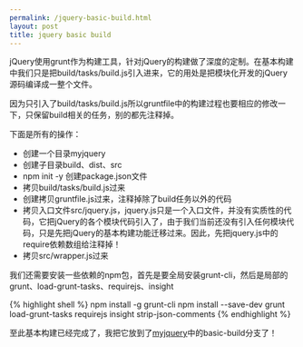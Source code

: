 ```yaml
---
permalink: /jquery-basic-build.html
layout: post
title: jquery basic build
---
```


jQuery使用grunt作为构建工具，针对jQuery的构建做了深度的定制。在基本构建中我们只是把build/tasks/build.js引入进来，它的用处是把模块化开发的jQuery源码编译成一整个文件。

因为只引入了build/tasks/build.js所以gruntfile中的构建过程也要相应的修改一下，只保留build相关的任务，别的都先注释掉。

下面是所有的操作：
- 创建一个目录myjquery
- 创建子目录build、dist、src
- npm init -y 创建package.json文件
- 拷贝build/tasks/build.js过来
- 创建拷贝gruntfile.js过来，注释掉除了build任务以外的代码
- 拷贝入口文件src/jquery.js，jquery.js只是一个入口文件，并没有实质性的代码，它把jQuery的各个模块代码引入了，由于我们当前还没有引入任何模块代码，只是先把jQuery的基本构建功能迁移过来。因此，先把jquery.js中的require依赖数组给注释掉！
- 拷贝src/wrapper.js过来

我们还需要安装一些依赖的npm包，首先是要全局安装grunt-cli，然后是局部的grunt、load-grunt-tasks、requirejs、insight

{% highlight shell %}
npm install -g grunt-cli
npm install --save-dev grunt load-grunt-tasks requirejs insight strip-json-comments
{% endhighlight %}

至此基本构建已经完成了，我把它放到了[myjquery](https://github.com/tangxuyang/myjquery/tree/basic-build)中的basic-build分支了！

